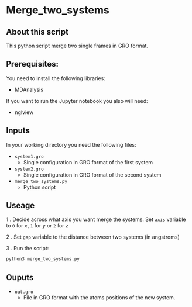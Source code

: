 # Merge_two_systems

## About this script
This python script merge two single frames in GRO format.

## Prerequisites:
You need to install the following libraries:
* MDAnalysis

If you want to run the Jupyter notebook you also will need:
* nglview

## Inputs
In your working directory you need the following files:
* `system1.gro`
  * Single configuration in GRO format of the first system
* `system2.gro`
  * Single configuration in GRO format of the second system
* `merge_two_systems.py`
  * Python script
 
## Useage
1 . Decide across what axis you want merge the systems. Set `axis` variable to `0` for $x$, `1` for $y$ or `2` for $z$

2 . Set `gap` variable to the distance between two systems (in angstroms)

3 . Run the script:
```bash
python3 merge_two_systems.py
```

## Ouputs
* `out.gro`
  * File in GRO format with the atoms positions of the new system. 
